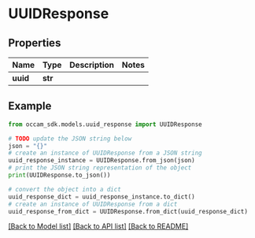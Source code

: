 # UUIDResponse


## Properties

Name | Type | Description | Notes
------------ | ------------- | ------------- | -------------
**uuid** | **str** |  | 

## Example

```python
from occam_sdk.models.uuid_response import UUIDResponse

# TODO update the JSON string below
json = "{}"
# create an instance of UUIDResponse from a JSON string
uuid_response_instance = UUIDResponse.from_json(json)
# print the JSON string representation of the object
print(UUIDResponse.to_json())

# convert the object into a dict
uuid_response_dict = uuid_response_instance.to_dict()
# create an instance of UUIDResponse from a dict
uuid_response_from_dict = UUIDResponse.from_dict(uuid_response_dict)
```
[[Back to Model list]](../README.md#documentation-for-models) [[Back to API list]](../README.md#documentation-for-api-endpoints) [[Back to README]](../README.md)


